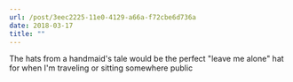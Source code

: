 ```yaml
---
url: /post/3eec2225-11e0-4129-a66a-f72cbe6d736a
date: 2018-03-17
title: ""
---
```




The hats from a handmaid's tale would be the perfect "leave me alone" hat for when I'm traveling or sitting somewhere public
